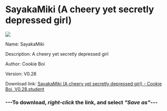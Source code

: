 # SayakaMiki (A cheery yet secretly depressed girl)

<img src = "https://raw.githubusercontent.com/Arbiter1223/Koukou-Gurashi-Custom-Students/master/Students/Files/SayakaMiki%20(A%20cheery%20yet%20secretly%20depressed%20girl).png">

Name: SayakaMiki

Description: A cheery yet secretly depressed girl

Author: Cookie Boi

Version: V0.28

Download link: <a href="https://raw.githubusercontent.com/Arbiter1223/Koukou-Gurashi-Custom-Students/master/Students/Files/SayakaMiki%20(A%20cheery%20yet%20secretly%20depressed%20girl)%20-%20Cookie%20Boi%2C%20V0.28.student">SayakaMiki (A cheery yet secretly depressed girl) - Cookie Boi, V0.28.student</a>

### ---**To download, _right-click_ the link, and select _"Save as"_**---

